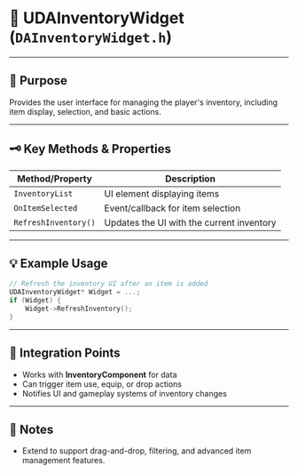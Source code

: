 # 🎒 **UDAInventoryWidget** (`DAInventoryWidget.h`)

---

## 🎯 Purpose
Provides the user interface for managing the player's inventory, including item display, selection, and basic actions.

---

## 🗝️ Key Methods & Properties
| Method/Property         | Description                                 |
|-------------------------|---------------------------------------------|
| `InventoryList`         | UI element displaying items                 |
| `OnItemSelected`        | Event/callback for item selection           |
| `RefreshInventory()`    | Updates the UI with the current inventory   |

---

## 💡 Example Usage
```cpp
// Refresh the inventory UI after an item is added
UDAInventoryWidget* Widget = ...;
if (Widget) {
    Widget->RefreshInventory();
}
```

---

## 🔗 Integration Points
- Works with **InventoryComponent** for data
- Can trigger item use, equip, or drop actions
- Notifies UI and gameplay systems of inventory changes

---

## 📝 Notes
- Extend to support drag-and-drop, filtering, and advanced item management features.

